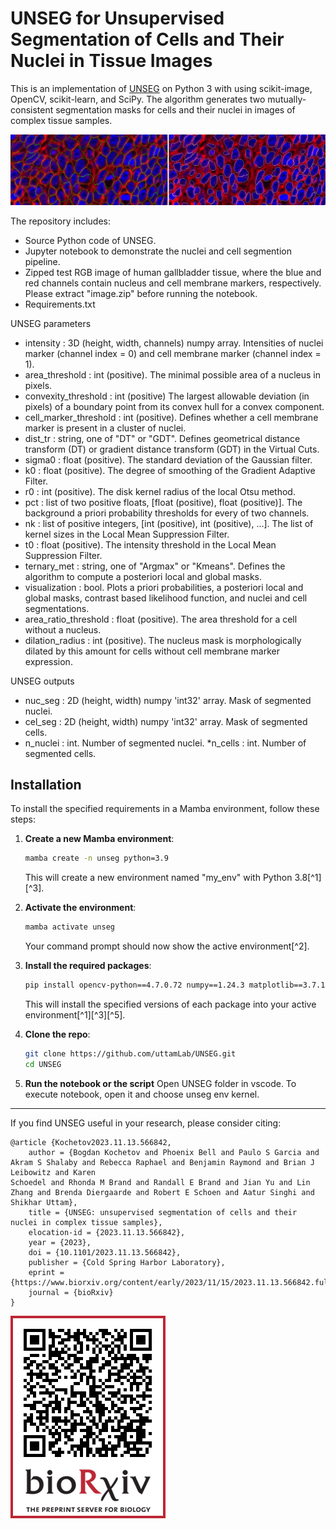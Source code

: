 # UNSEG for Unsupervised Segmentation of Cells and Their Nuclei in Tissue Images

This is an implementation of [UNSEG](https://www.biorxiv.org/content/10.1101/2023.11.13.566842v1) on Python 3 with using  scikit-image, OpenCV, scikit-learn, and SciPy. The algorithm generates two mutually-consistent segmentation masks for cells and their nuclei in images of complex tissue samples. 

![Segmentation Example](content/unseg_segmentation.png)

The repository includes:
* Source Python code of UNSEG.
* Jupyter notebook to demonstrate the nuclei and cell segmention pipeline.
* Zipped test RGB image of human gallbladder tissue, where the blue and red channels contain nucleus and cell membrane markers, respectively. Please extract "image.zip" before running the notebook.
* Requirements.txt

UNSEG parameters
* intensity : 3D (height, width, channels) numpy array.
        Intensities of nuclei marker (channel index = 0) and cell membrane marker (channel index = 1).
* area_threshold : int (positive).
        The minimal possible area of a nucleus in pixels.
* convexity_threshold : int (positive)
        The largest allowable deviation (in pixels) of a boundary point from its convex hull for a convex component.
* cell_marker_threshold : int (positive).
        Defines whether a cell membrane marker is present in a cluster of nuclei.
* dist_tr : string, one of "DT" or "GDT".
        Defines geometrical distance transform (DT) or gradient distance transform (GDT) in the Virtual Cuts.
* sigma0 : float (positive).
        The standard deviation of the Gaussian filter.
* k0 : float (positive).
        The degree of smoothing of the Gradient Adaptive Filter.
* r0 : int (positive).
        The disk kernel radius of the local Otsu method.
* pct : list of two positive floats, [float (positive), float (positive)].
        The background a priori probability thresholds for every of two channels.
* nk : list of positive integers, [int (positive), int (positive), ...].
        The list of kernel sizes in the Local Mean Suppression Filter.
* t0 : float (positive).
        The intensity threshold in the Local Mean Suppression Filter.
* ternary_met : string, one of "Argmax" or "Kmeans".
        Defines the algorithm to compute a posteriori local and global masks.
* visualization : bool.
        Plots a priori probabilities, a posteriori local and global masks, contrast based likelihood function, and nuclei and cell segmentations.
* area_ratio_threshold : float (positive).
        The area threshold for a cell without a nucleus.
* dilation_radius : int (positive).
        The nucleus mask is morphologically dilated by this amount for cells without cell membrane marker expression.

UNSEG outputs
* nuc_seg : 2D (height, width) numpy 'int32' array.
        Mask of segmented nuclei.
* cel_seg : 2D (height, width) numpy 'int32' array.
        Mask of segmented cells.
* n_nuclei : int.
        Number of segmented nuclei.
*n_cells : int.
        Number of segmented cells.


## Installation

To install the specified requirements in a Mamba environment, follow these steps:

1. **Create a new Mamba environment**:
   ```bash
   mamba create -n unseg python=3.9
   ```
   This will create a new environment named "my_env" with Python 3.8[^1][^3].

2. **Activate the environment**:
   ```bash
   mamba activate unseg
   ```
   Your command prompt should now show the active environment[^2].

3. **Install the required packages**:
   ```bash
   pip install opencv-python==4.7.0.72 numpy==1.24.3 matplotlib==3.7.1 scikit-image==0.20.0 scikit-learn==1.2.2 scipy==1.9.1
   ```
   This will install the specified versions of each package into your active environment[^1][^3][^5].

4. **Clone the repo**:
   ```bash
   git clone https://github.com/uttamLab/UNSEG.git
   cd UNSEG
   ```
5. **Run the notebook or the script**
   Open UNSEG folder in vscode. To execute notebook, open it and choose unseg env kernel.

---------

If you find UNSEG useful in your research, please consider citing:
```
@article {Kochetov2023.11.13.566842,
	author = {Bogdan Kochetov and Phoenix Bell and Paulo S Garcia and Akram S Shalaby and Rebecca Raphael and Benjamin Raymond and Brian J Leibowitz and Karen
Schoedel and Rhonda M Brand and Randall E Brand and Jian Yu and Lin Zhang and Brenda Diergaarde and Robert E Schoen and Aatur Singhi and Shikhar Uttam},
	title = {UNSEG: unsupervised segmentation of cells and their nuclei in complex tissue samples},
	elocation-id = {2023.11.13.566842},
	year = {2023},
	doi = {10.1101/2023.11.13.566842},
	publisher = {Cold Spring Harbor Laboratory},
	eprint = {https://www.biorxiv.org/content/early/2023/11/15/2023.11.13.566842.full.pdf},
	journal = {bioRxiv}
}
```
![Segmentation Example](content/qr_img.png)

